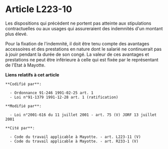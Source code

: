 # Article L223-10

Les dispositions qui précèdent ne portent pas atteinte aux stipulations contractuelles ou aux usages qui assureraient des
indemnités d'un montant plus élevé.

Pour la fixation de l'indemnité, il doit être tenu compte des avantages accessoires et des prestations en nature dont le
salarié ne continuerait pas à jouir pendant la durée de son congé. La valeur de ces avantages et prestations ne peut être
inférieure à celle qui est fixée par le représentant de l'Etat à Mayotte.

**Liens relatifs à cet article**

	**Codifié par**:

	  - Ordonnance 91-246 1991-02-25 art. 1
	  - Loi n°91-1379 1991-12-28 art. 1 (ratification)

	**Modifié par**:

	  - Loi n°2001-616 du 11 juillet 2001 - art. 75 (V) JORF 13 juillet 2001

	**Cité par**:

	  - Code du travail applicable à Mayotte. - art. L223-11 (V)
	  - Code du travail applicable à Mayotte. - art. R233-1 (V)
